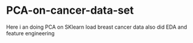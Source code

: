 # PCA-on-cancer-data-set
Here i an doing PCA on SKlearn load breast cancer data also did EDA and feature engineering
